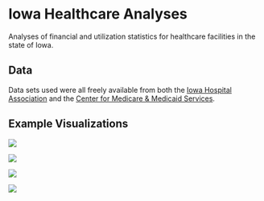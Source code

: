 # Iowa Healthcare Analyses
Analyses of financial and utilization statistics for healthcare facilities in the state of Iowa. 

## Data
Data sets used were all freely available from both the [Iowa Hospital Association](http://iowahospitalfacts.com/Documents/Iowa_Hospital_Data.pdf) and the [Center for Medicare & Medicaid Services](https://data.medicare.gov/data/archives/hospital-compare). 

## Example Visualizations

![](https://i.imgur.com/fRFdXRf.png)

![](https://i.imgur.com/NqJ03QH.png)

![](https://i.imgur.com/ivdXqG9.png)

![](https://i.imgur.com/et0OqhS.png)
